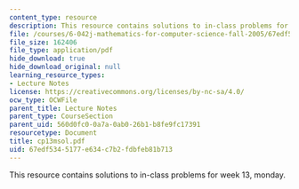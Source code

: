 ```yaml
---
content_type: resource
description: This resource contains solutions to in-class problems for week 13, monday.
file: /courses/6-042j-mathematics-for-computer-science-fall-2005/67edf5345177e634c7b2fdbfeb81b713_cp13msol.pdf
file_size: 162406
file_type: application/pdf
hide_download: true
hide_download_original: null
learning_resource_types:
- Lecture Notes
license: https://creativecommons.org/licenses/by-nc-sa/4.0/
ocw_type: OCWFile
parent_title: Lecture Notes
parent_type: CourseSection
parent_uid: 560d0fc0-0a7a-0ab0-26b1-b8fe9fc17391
resourcetype: Document
title: cp13msol.pdf
uid: 67edf534-5177-e634-c7b2-fdbfeb81b713
---
```

This resource contains solutions to in-class problems for week 13, monday.